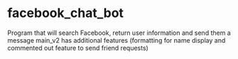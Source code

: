 # facebook_chat_bot
Program that will search Facebook, return user information and send them a message
main_v2 has additional features (formatting for name display and commented out feature to send friend requests)
